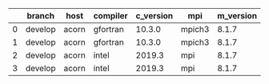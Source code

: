 |    | branch   | host   | compiler   | c_version   | mpi    | m_version   | o_g   | os    | build   |   u_pass |   u_fail |   s_pass |   s_fail |   e_pass |   e_fail |   nuopc_pass |   nuopc_fail | hash                                                                                                                 | modified            |
|----|----------|--------|------------|-------------|--------|-------------|-------|-------|---------|----------|----------|----------|----------|----------|----------|--------------|--------------|----------------------------------------------------------------------------------------------------------------------|---------------------|
|  0 | develop  | acorn  | gfortran   | 10.3.0      | mpich3 | 8.1.7       | O     | Linux | Pass    |    11931 |     -128 |       49 |        0 |       80 |        0 |           50 |            0 | [artifacts](https://github.com/esmf-org/esmf-test-artifacts/tree/acorn/develop/acorn/gfortran/10.3.0/O/mpich3/8.1.7) | 02/22/2022_06:50:29 |
|  1 | develop  | acorn  | gfortran   | 10.3.0      | mpich3 | 8.1.7       | g     | Linux | Pass    |    13695 |        0 |       49 |        0 |       80 |        0 |           50 |            0 | [artifacts](https://github.com/esmf-org/esmf-test-artifacts/tree/acorn/develop/acorn/gfortran/10.3.0/g/mpich3/8.1.7) | 02/22/2022_06:50:29 |
|  2 | develop  | acorn  | intel      | 2019.3      | mpi    | 8.1.7       | O     | Linux | Pass    |    11931 |     -128 |       49 |        0 |       80 |        0 |           50 |            0 | [artifacts](https://github.com/esmf-org/esmf-test-artifacts/tree/acorn/develop/acorn/intel/2019.3/O/mpi/8.1.7)       | 02/22/2022_06:50:29 |
|  3 | develop  | acorn  | intel      | 2019.3      | mpi    | 8.1.7       | g     | Linux | Pass    |    11931 |     -128 |       49 |        0 |       80 |        0 |           50 |            0 | [artifacts](https://github.com/esmf-org/esmf-test-artifacts/tree/acorn/develop/acorn/intel/2019.3/g/mpi/8.1.7)       | 02/22/2022_06:50:29 |